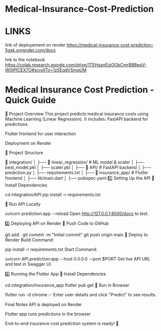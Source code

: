 # Medical-Insurance-Cost-Prediction
# LINKS

link of deployement on render https://medical-insurance-cost-prediction-5gsk.onrender.com/docs

link to the notebook https://colab.research.google.com/drive/1TEHsanEjzOOkCmrB8BeqV-W0tPICEX7O#scrollTo=1z5EqdVSmqUM

# Medical Insurance Cost Prediction - Quick Guide
🔹 Project Overview
This project predicts medical insurance costs using Machine Learning (Linear Regression).
It includes:
 FastAPI backend for predictions

 Flutter frontend for user interaction
 
 Deployment on Render

📂 Project Structure

📂 integration/
│
├── 📂 linear_regression/       # ML model & scaler
│   ├── best_model.pkl
│   ├── scaler.pkl
│
├── 📂 API/                    # FastAPI backend
│   ├── prediction.py
│   ├── requirements.txt
│
├── 📂 insurance_app/          # Flutter frontend
│   ├── lib/main.dart
│   ├── pubspec.yaml
1️⃣ Setting Up the API
🔹 Install Dependencies

cd integration/API
pip install -r requirements.txt

🔹 Run API Locally

uvicorn prediction:app --reload
 Open http://127.0.0.1:8000/docs to test.

2️⃣ Deploying API on Render
🔹 Push Code to GitHub

git add .
git commit -m "Initial commit"
git push origin main
🔹 Deploy to Render
Build Command:

pip install -r requirements.txt
Start Command:

uvicorn API.prediction:app --host 0.0.0.0 --port $PORT
 Get live API URL and test in Swagger UI.

3️⃣ Running the Flutter App
🔹 Install Dependencies

cd integration/insurance_app
flutter pub get
🔹 Run in Browser

flutter run -d chrome
✅ Enter user details and click "Predict" to see results.

 Final Notes
 API is deployed on Render

 Flutter app runs predictions in the browser
 
 End-to-end insurance cost prediction system is ready! 🚀
